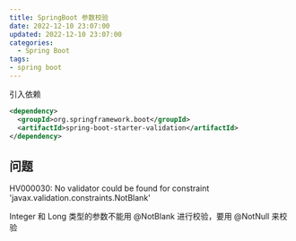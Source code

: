 ```yaml
---
title: SpringBoot 参数校验
date: 2022-12-10 23:07:00
updated: 2022-12-10 23:07:00
categories:
  - Spring Boot
tags:
- spring boot
---
```


引入依赖

```xml
<dependency>
  <groupId>org.springframework.boot</groupId>
  <artifactId>spring-boot-starter-validation</artifactId>
</dependency>
```

## 问题

HV000030: No validator could be found for constraint 'javax.validation.constraints.NotBlank'

Integer 和 Long 类型的参数不能用 @NotBlank 进行校验，要用 @NotNull 来校验
